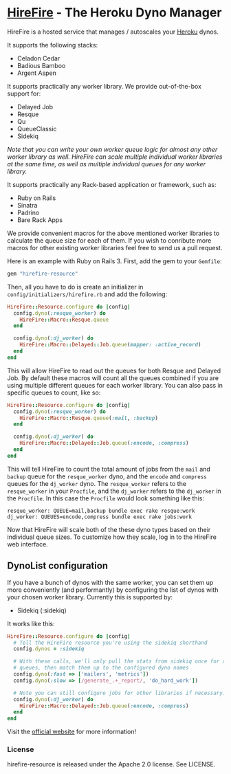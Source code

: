 # [HireFire](http://hirefire.io/) - The Heroku Dyno Manager

HireFire is a hosted service that manages / autoscales your [Heroku](http://heroku.com/) dynos.

It supports the following stacks:

* Celadon Cedar
* Badious Bamboo
* Argent Aspen

It supports practically any worker library. We provide out-of-the-box support for:

* Delayed Job
* Resque
* Qu
* QueueClassic
* Sidekiq

*Note that you can write your own worker queue logic for almost any other worker library as well.
HireFire can scale multiple individual worker libraries at the same time, as well as multiple individual queues for any worker library.*

It supports practically any Rack-based application or framework, such as:

* Ruby on Rails
* Sinatra
* Padrino
* Bare Rack Apps

We provide convenient macros for the above mentioned worker libraries to calculate the queue size for each of them.
If you wish to conribute more macros for other existing worker libraries feel free to send us a pull request.

Here is an example with Ruby on Rails 3. First, add the gem to your `Gemfile`:

```ruby
gem "hirefire-resource"
```

Then, all you have to do is create an initializer in `config/initializers/hirefire.rb` and add the following:

```ruby
HireFire::Resource.configure do |config|
  config.dyno(:resque_worker) do
    HireFire::Macro::Resque.queue
  end

  config.dyno(:dj_worker) do
    HireFire::Macro::Delayed::Job.queue(mapper: :active_record)
  end
end
```

This will allow HireFire to read out the queues for both Resque and Delayed Job. By default these macros will count all the queues combined if you are using multiple
different queues for each worker library. You can also pass in specific queues to count, like so:

```ruby
HireFire::Resource.configure do |config|
  config.dyno(:resque_worker) do
    HireFire::Macro::Resque.queue(:mail, :backup)
  end

  config.dyno(:dj_worker) do
    HireFire::Macro::Delayed::Job.queue(:encode, :compress)
  end
end
```

This will tell HireFire to count the total amount of jobs from the `mail` and `backup` queue for the `resque_worker` dyno, and the `encode` and `compress` queues for the `dj_worker` dyno.
The `resque_worker` refers to the `resque_worker` in your `Procfile`, and the `dj_worker` refers to the `dj_worker` in the `Procfile`. In this case the `Procfile` would look something like this:

```
resque_worker: QUEUE=mail,backup bundle exec rake resque:work
dj_worker: QUEUES=encode,compress bundle exec rake jobs:work
```

Now that HireFire will scale both of the these dyno types based on their individual queue sizes. To customize how they scale, log in to the HireFire web interface.


## DynoList configuration

If you have a bunch of dynos with the same worker, you can set them up more
conveniently (and performantly) by configuring the list of dynos with
your chosen worker library. Currently this is supported by:

* Sidekiq (:sidekiq)

It works like this:

```ruby
HireFire::Resource.configure do |config|
  # Tell the HireFire resource you're using the sidekiq shorthand
  config.dynos = :sidekiq

  # With these calls, we'll only pull the stats from sidekiq once for all
  # queues, then match them up to the configured dyno names
  config.dyno(:fast => ['mailers', 'metrics'])
  config.dyno(:slow => [/generate_.+_report/, 'do_hard_work'])

  # Note you can still configure jobs for other libraries if necessary:
  config.dyno(:dj_worker) do
    HireFire::Macro::Delayed::Job.queue(:encode, :compress)
  end
end
```


Visit the [official website](http://hirefire.io/) for more information!

### License

hirefire-resource is released under the Apache 2.0 license. See LICENSE.

